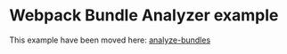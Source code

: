 # Webpack Bundle Analyzer example

This example have been moved here: [analyze-bundles](https://github.com/zeit/next.js/tree/canary/examples/analyze-bundles)
